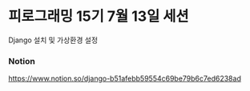 # 피로그래밍 15기 7월 13일 세션
Django 설치 및 가상환경 설정

### Notion
https://www.notion.so/django-b51afebb59554c69be79b6c7ed6238ad

